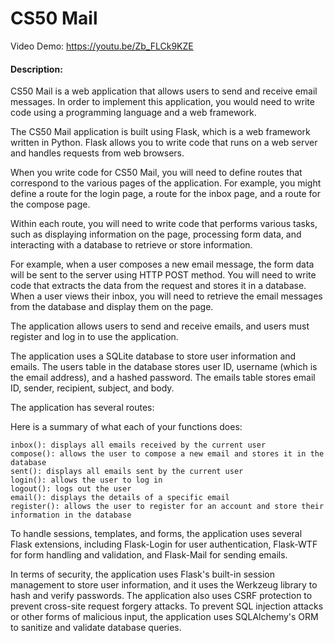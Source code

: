 # CS50 Mail
Video Demo: https://youtu.be/Zb_FLCk9KZE
#### Description:

CS50 Mail is a web application that allows users to send and receive email messages.
In order to implement this application, you would need to write code using a programming language and a web framework.

The CS50 Mail application is built using Flask, which is a web framework written in Python. Flask allows you to write code that runs on a web server and handles requests from web browsers.

When you write code for CS50 Mail, you will need to define routes that correspond to the various pages of the application. For example, you might define a route for the login page, a route for the inbox page, and a route for the compose page.

Within each route, you will need to write code that performs various tasks, such as displaying information on the page, processing form data, and interacting with a database to retrieve or store information.

For example, when a user composes a new email message, the form data will be sent to the server using HTTP POST method. You will need to write code that extracts the data from the request and stores it in a database. When a user views their inbox, you will need to retrieve the email messages from the database and display them on the page.

The application allows users to send and receive emails, and users must register and log in to use the application.

The application uses a SQLite database to store user information and emails. The users table in the database stores user ID, username (which is the email address), and a hashed password. The emails table stores email ID, sender, recipient, subject, and body.

The application has several routes:

Here is a summary of what each of your functions does:

    inbox(): displays all emails received by the current user
    compose(): allows the user to compose a new email and stores it in the database
    sent(): displays all emails sent by the current user
    login(): allows the user to log in
    logout(): logs out the user
    email(): displays the details of a specific email
    register(): allows the user to register for an account and store their information in the database

To handle sessions, templates, and forms, the application uses several Flask extensions, including Flask-Login for user authentication, Flask-WTF for form handling and validation, and Flask-Mail for sending emails.

In terms of security, the application uses Flask's built-in session management to store user information, and it uses the Werkzeug library to hash and verify passwords. The application also uses CSRF protection to prevent cross-site request forgery attacks. To prevent SQL injection attacks or other forms of malicious input, the application uses SQLAlchemy's ORM to sanitize and validate database queries.
